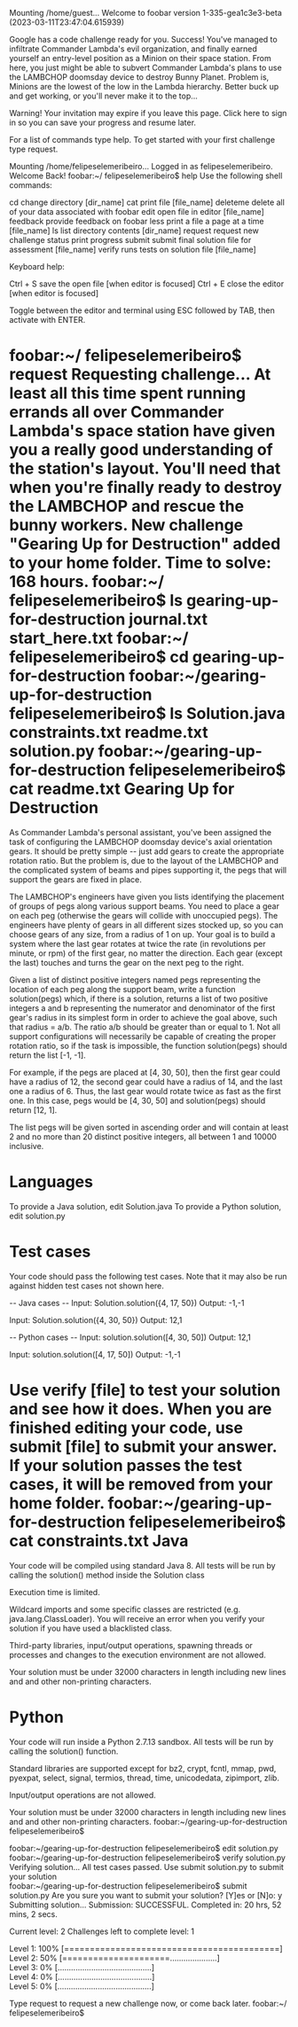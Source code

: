 Mounting /home/guest...
Welcome to foobar version 1-335-gea1c3e3-beta (2023-03-11T23:47:04.615939)

Google has a code challenge ready for you.
Success! You've managed to infiltrate Commander Lambda's evil organization, and finally earned yourself an entry-level position as a Minion on their space station. From here, you just might be able to subvert Commander Lambda's plans to use the LAMBCHOP doomsday device to destroy Bunny Planet. Problem is, Minions are the lowest of the low in the Lambda hierarchy. Better buck up and get working, or you'll never make it to the top...

Warning! Your invitation may expire if you leave this page. Click here to sign in so you can save your progress and resume later.

For a list of commands type help. To get started with your first challenge type request.

Mounting /home/felipeselemeribeiro...
Logged in as felipeselemeribeiro. Welcome Back!
foobar:~/ felipeselemeribeiro$ help
Use the following shell commands:

cd	change directory [dir_name]
cat	print file [file_name]
deleteme	delete all of your data associated with foobar
edit	open file in editor [file_name]
feedback	provide feedback on foobar
less	print a file a page at a time [file_name]
ls	list directory contents [dir_name]
request	request new challenge
status	print progress
submit	submit final solution file for assessment [file_name]
verify	runs tests on solution file [file_name]

Keyboard help:

Ctrl + S	save the open file [when editor is focused]
Ctrl + E	close the editor [when editor is focused]

Toggle between the editor and terminal using ESC followed by TAB, then activate with ENTER.

foobar:~/ felipeselemeribeiro$ request
Requesting challenge...
At least all this time spent running errands all over Commander Lambda's space station have given you a really good understanding of the station's layout. You'll need that when you're finally ready to destroy the LAMBCHOP and rescue the bunny workers.
New challenge "Gearing Up for Destruction" added to your home folder.
Time to solve: 168 hours.
foobar:~/ felipeselemeribeiro$ ls
gearing-up-for-destruction
journal.txt
start_here.txt
foobar:~/ felipeselemeribeiro$ cd gearing-up-for-destruction
foobar:~/gearing-up-for-destruction felipeselemeribeiro$ ls
Solution.java
constraints.txt
readme.txt
solution.py
foobar:~/gearing-up-for-destruction felipeselemeribeiro$ cat readme.txt
Gearing Up for Destruction
==========================

As Commander Lambda's personal assistant, you've been assigned the task of configuring the LAMBCHOP doomsday device's axial orientation gears. It should be pretty simple -- just add gears to create the appropriate rotation ratio. But the problem is, due to the layout of the LAMBCHOP and the complicated system of beams and pipes supporting it, the pegs that will support the gears are fixed in place.

The LAMBCHOP's engineers have given you lists identifying the placement of groups of pegs along various support beams. You need to place a gear on each peg (otherwise the gears will collide with unoccupied pegs). The engineers have plenty of gears in all different sizes stocked up, so you can choose gears of any size, from a radius of 1 on up. Your goal is to build a system where the last gear rotates at twice the rate (in revolutions per minute, or rpm) of the first gear, no matter the direction. Each gear (except the last) touches and turns the gear on the next peg to the right.

Given a list of distinct positive integers named pegs representing the location of each peg along the support beam, write a function solution(pegs) which, if there is a solution, returns a list of two positive integers a and b representing the numerator and denominator of the first gear's radius in its simplest form in order to achieve the goal above, such that radius = a/b. The ratio a/b should be greater than or equal to 1. Not all support configurations will necessarily be capable of creating the proper rotation ratio, so if the task is impossible, the function solution(pegs) should return the list [-1, -1].

For example, if the pegs are placed at [4, 30, 50], then the first gear could have a radius of 12, the second gear could have a radius of 14, and the last one a radius of 6. Thus, the last gear would rotate twice as fast as the first one. In this case, pegs would be [4, 30, 50] and solution(pegs) should return [12, 1].

The list pegs will be given sorted in ascending order and will contain at least 2 and no more than 20 distinct positive integers, all between 1 and 10000 inclusive.

Languages
=========

To provide a Java solution, edit Solution.java
To provide a Python solution, edit solution.py

Test cases
==========
Your code should pass the following test cases.
Note that it may also be run against hidden test cases not shown here.

-- Java cases --
Input:
Solution.solution({4, 17, 50})
Output:
    -1,-1

Input:
Solution.solution({4, 30, 50})
Output:
    12,1

-- Python cases --
Input:
solution.solution([4, 30, 50])
Output:
    12,1

Input:
solution.solution([4, 17, 50])
Output:
    -1,-1

Use verify [file] to test your solution and see how it does. When you are finished editing your code, use submit [file] to submit your answer. If your solution passes the test cases, it will be removed from your home folder.
foobar:~/gearing-up-for-destruction felipeselemeribeiro$ cat constraints.txt
Java
====
Your code will be compiled using standard Java 8. All tests will be run by calling the solution() method inside the Solution class

Execution time is limited.

Wildcard imports and some specific classes are restricted (e.g. java.lang.ClassLoader). You will receive an error when you verify your solution if you have used a blacklisted class.

Third-party libraries, input/output operations, spawning threads or processes and changes to the execution environment are not allowed.

Your solution must be under 32000 characters in length including new lines and and other non-printing characters.

Python
======
Your code will run inside a Python 2.7.13 sandbox. All tests will be run by calling the solution() function.

Standard libraries are supported except for bz2, crypt, fcntl, mmap, pwd, pyexpat, select, signal, termios, thread, time, unicodedata, zipimport, zlib.

Input/output operations are not allowed.

Your solution must be under 32000 characters in length including new lines and and other non-printing characters.
foobar:~/gearing-up-for-destruction felipeselemeribeiro$  
  
foobar:~/gearing-up-for-destruction felipeselemeribeiro$ edit solution.py
foobar:~/gearing-up-for-destruction felipeselemeribeiro$ verify solution.py
Verifying solution...
All test cases passed. Use submit solution.py to submit your solution  
foobar:~/gearing-up-for-destruction felipeselemeribeiro$ submit solution.py
Are you sure you want to submit your solution?
[Y]es or [N]o: y
Submitting solution...
Submission: SUCCESSFUL. Completed in: 20 hrs, 52 mins, 2 secs.

Current level: 2
Challenges left to complete level: 1

Level 1: 100% [==========================================]  
Level 2:  50% [=====================.....................]  
Level 3:   0% [..........................................]  
Level 4:   0% [..........................................]  
Level 5:   0% [..........................................]  

Type request to request a new challenge now, or come back later.
foobar:~/ felipeselemeribeiro$
